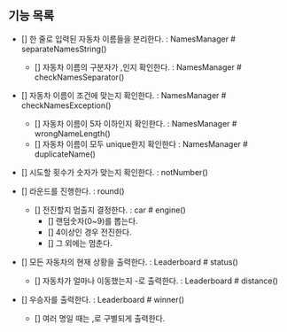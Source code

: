 ## 기능 목록

- [] 한 줄로 입력된 자동차 이름들을 분리한다. : NamesManager # separateNamesString()
  - [] 자동차 이름의 구분자가 ,인지 확인한다. : NamesManager # checkNamesSeparator()

- [] 자동차 이름이 조건에 맞는지 확인한다. : NamesManager # checkNamesException()
  - [] 자동차 이름이 5자 이하인지 확인한다. : NamesManager # wrongNameLength()
  - [] 자동차 이름이 모두 unique한지 확인한다 : NamesManager # duplicateName()

- [] 시도할 횟수가 숫자가 맞는지 확인한다. : notNumber()

- [] 라운드를 진행한다. : round()
  - [] 전진할지 멈출지 결정한다. : car # engine()
    - [] 랜덤숫자(0~9)를 뽑는다.
    - [] 4이상인 경우 전진한다.
    - [] 그 외에는 멈춘다.

- [] 모든 자동차의 현재 상황을 출력한다. : Leaderboard # status()
  - [] 자동차가 얼마나 이동했는지 -로 출력한다. : Leaderboard # distance()

- [] 우승자를 출력한다. : Leaderboard # winner()
  - [] 여러 명일 때는 ,로 구별되게 출력한다.